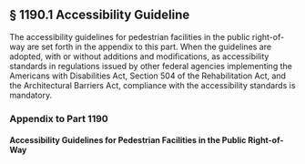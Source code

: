 ## § 1190.1 Accessibility Guideline

The accessibility guidelines for pedestrian facilities in the public right-of-way are set forth in the appendix to this part.  When the guidelines are adopted, with or without additions and modifications, as accessibility standards in regulations issued by other federal agencies implementing the Americans with Disabilities Act, Section 504 of the Rehabilitation Act, and the Architectural Barriers Act, compliance with the accessibility standards is mandatory.

### Appendix to Part 1190

#### Accessibility Guidelines for Pedestrian Facilities in the Public Right-of-Way
